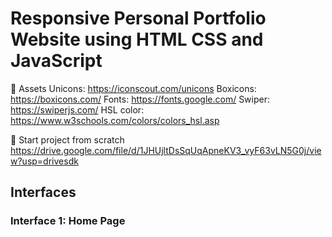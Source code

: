 # Responsive Personal Portfolio Website using HTML CSS and JavaScript

📁 Assets
Unicons: https://iconscout.com/unicons
Boxicons: https://boxicons.com/
Fonts: https://fonts.google.com/
Swiper: https://swiperjs.com/
HSL color: https://www.w3schools.com/colors/colors_hsl.asp

📂 Start project from scratch
https://drive.google.com/file/d/1JHUjltDsSqUqApneKV3_vyF63vLN5G0j/view?usp=drivesdk

## Interfaces

### Interface 1: Home Page
